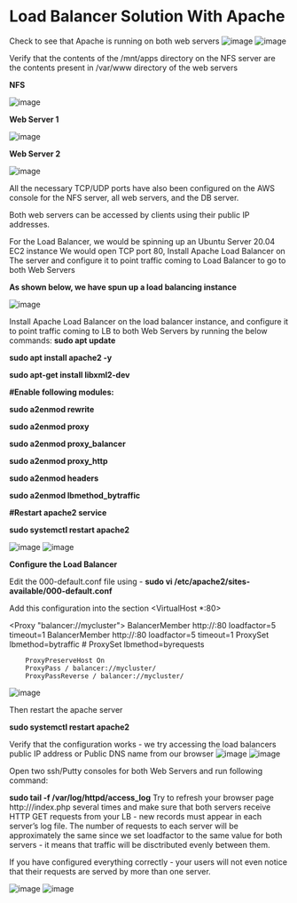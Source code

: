 <h1>Load Balancer Solution With Apache</h1>

Check to see that Apache is running on both web servers
![image](https://user-images.githubusercontent.com/22638955/114963983-ca6da180-9e65-11eb-8b11-5007b0d860ae.png)
![image](https://user-images.githubusercontent.com/22638955/114964110-fc7f0380-9e65-11eb-88f6-111aca4b087a.png)


Verify that the contents of the /mnt/apps directory on the NFS server are the contents present in /var/www directory of the web servers

<b>NFS</b>

![image](https://user-images.githubusercontent.com/22638955/114964633-06553680-9e67-11eb-8af9-07346c38089e.png)

<B>Web Server 1</b>

![image](https://user-images.githubusercontent.com/22638955/114964686-1d942400-9e67-11eb-8bed-463d9a98832f.png)

<b>Web Server 2</b>

![image](https://user-images.githubusercontent.com/22638955/114964728-300e5d80-9e67-11eb-8f7b-b00a71088640.png)

All the necessary TCP/UDP ports have also been configured on the AWS console for the NFS server, all web servers, and the DB server.

Both web servers can be accessed by clients using their public IP addresses.


For the Load Balancer, we would be spinning up an Ubuntu Server 20.04 EC2 instance
We would open TCP port 80, Install Apache Load Balancer on The server and configure it to point traffic coming to Load Balancer to go to both Web Servers

<b>As shown below, we have spun up a load balancing instance</b>

![image](https://user-images.githubusercontent.com/22638955/114966997-91383000-9e6b-11eb-9147-c14fd0e2d304.png)

Install Apache Load Balancer on the load balancer instance, and configure it to point traffic coming to LB to both Web Servers by running the below commands:
<b>
sudo apt update
  
sudo apt install apache2 -y

sudo apt-get install libxml2-dev

#Enable following modules:

sudo a2enmod rewrite

sudo a2enmod proxy

sudo a2enmod proxy_balancer

sudo a2enmod proxy_http

sudo a2enmod headers

sudo a2enmod lbmethod_bytraffic

#Restart apache2 service

sudo systemctl restart apache2  
</b>

![image](https://user-images.githubusercontent.com/22638955/114967734-e6287600-9e6c-11eb-85ff-0e00ef38cb2f.png)
![image](https://user-images.githubusercontent.com/22638955/114968007-6353eb00-9e6d-11eb-9507-8e5965dca8b2.png)

<b>Configure the Load Balancer</b>

Edit the 000-default.conf file using - <b>sudo vi /etc/apache2/sites-available/000-default.conf</b>

Add this configuration into the section <VirtualHost *:80>  </VirtualHost>

<Proxy "balancer://mycluster">
               BalancerMember http://<WebServer1-Private-IP-Address>:80 loadfactor=5 timeout=1
               BalancerMember http://<WebServer2-Private-IP-Address>:80 loadfactor=5 timeout=1
               ProxySet lbmethod=bytraffic
               # ProxySet lbmethod=byrequests
        </Proxy>

        ProxyPreserveHost On
        ProxyPass / balancer://mycluster/
        ProxyPassReverse / balancer://mycluster/
        
![image](https://user-images.githubusercontent.com/22638955/114968899-2e489800-9e6f-11eb-90c4-a94be71f19a2.png)

Then restart the apache server

<b>sudo systemctl restart apache2</b>

Verify that the configuration works - we try accessing the load balancers public IP address or Public DNS name from our browser
![image](https://user-images.githubusercontent.com/22638955/114969701-db6fe000-9e70-11eb-91cd-6f0816fd8bef.png)
![image](https://user-images.githubusercontent.com/22638955/114969759-f3476400-9e70-11eb-894b-b1c42e139d0e.png)

Open two ssh/Putty consoles for both Web Servers and run following command:

<b>sudo tail -f /var/log/httpd/access_log</b>
Try to refresh your browser page http://<Load-Balancer-Public-IP-Address-or-Public-DNS-Name>/index.php several times and make sure that both servers receive HTTP GET requests from your LB - new records must appear in each server’s log file. The number of requests to each server will be approximately the same since we set loadfactor to the same value for both servers - it means that traffic will be disctributed evenly between them.

If you have configured everything correctly - your users will not even notice that their requests are served by more than one server.

![image](https://user-images.githubusercontent.com/22638955/114971455-3eaf4180-9e74-11eb-8598-ffdab24ef91c.png)
![image](https://user-images.githubusercontent.com/22638955/114971506-5e466a00-9e74-11eb-855d-d4ff4a73658c.png)

